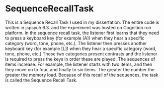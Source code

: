 # SequenceRecallTask
This is a Sequence Recall Task I used in my dissertation. The entire code is written in jspsych 6.3. and the experiment was hosted on Cognition.run platform.
In the sequence recall task, the listener first learns that they need to press a keyboard key (for example [A]) when they hear a specific category (word, tone, phone, etc.). The listener then presses another keyboard key (for example [L]) when they hear a specific category (word, tone, phone, etc.) These two categories present contrasts and the listener is required to press the keys in order these are played. The sequences of items increase. For example, the listener starts with two items, and then they move on to four, and finally to six items. The greater the number the greater the memory load. Because of this recall of the sequences, the task is called the Sequence Recall Task.
